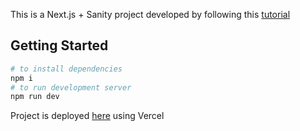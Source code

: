 This is a Next.js + Sanity project developed by following this [tutorial](https://youtu.be/OcTPaUfay5I)

## Getting Started
```bash
# to install dependencies
npm i 
# to run development server
npm run dev 
```

Project is deployed [here](https://sanity-with-next.vercel.app) using Vercel
